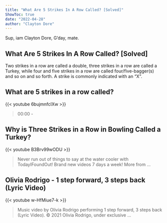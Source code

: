 ```yaml
---
title: "What Are 5 Strikes In A Row Called? [Solved]"
ShowToc: true 
date: "2022-04-28"
author: "Clayton Dore" 
---
```


Sup, iam Clayton Dore, G’day, mate.
## What Are 5 Strikes In A Row Called? [Solved]
Two strikes in a row are called a double, three strikes in a row are called a Turkey, while four and five strikes in a row are called four/five-bagger(s) and so on and so forth. A strike is commonly indicated with an “X”.

## What are 5 strikes in a row called?
{{< youtube 6bujmnfcIXw >}}
>00:00 - 

## Why is Three Strikes in a Row in Bowling Called a Turkey?
{{< youtube B3Brv99wODU >}}
>Never run out of things to say at the water cooler with TodayIFoundOut! Brand new videos 7 days a week! More from ...

## Olivia Rodrigo - 1 step forward, 3 steps back (Lyric Video)
{{< youtube w-HfMiue7-k >}}
>Music video by Olivia Rodrigo performing 1 step forward, 3 steps back (Lyric Video). © 2021 Olivia Rodrigo, under exclusive ...

